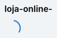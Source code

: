 # loja-online-
<!doctype html>
<html mozNoMarginBoxes>
<head>
  <meta charset="utf-8">
  <title></title>
</head>
<body>
  
  <div id="root">
    <style>
  html,
  body,
  #root,
  .static-wrapper-nh36 {
    height: 100%;
    width: 100%;
    margin: 0;
    background-color: #f0f4f7;
  }

  .static-wrapper-nh36 {
    display: flex;
    flex-direction: column;
  }

  .static-header-nh36 {
    height: 48px; background-color: #fff; -webkit-box-shadow: 0 1px 5px 0 rgba(41, 85, 115, .21); box-shadow: 0 1px 5px 0 rgba(41, 85, 115, .21);
  }
</style>

<div class="static-wrapper-nh36">
  <div class="static-header-nh36"></div>
  
<style>
  .static-wsr-loader-nh36 {
    flex: 1;
    justify-content: center;
  }
  @keyframes static-wsr-loader-rotation-nh36 {
    100% {
      transform: rotate(360deg);
    }
  }
  .static-wsr-loader-nh36 {
    display: inline-flex;
    flex-direction: column;
    align-items: center;
  }
  .static-wsr-loader-arcs-container-nh36 {
    position: relative;
  }
  .static-wsr-loader-dark-arc-nh36 {
    stroke: #2b81cb;
  }
  .static-wsr-loader-light-arc-container-nh36,
  .static-wsr-loader-light-arc-nh36,
  .static-wsr-loader-dark-arc-nh36 {
    position: absolute;
    top: 0;
    left: 0;
    width: 100%;
    height: 100%;
  }
  .static-wsr-loader-light-arc-nh36,
  .static-wsr-loader-dark-arc-nh36 {
    fill: none;
    stroke-linecap: round;
  }
  .static-wsr-loader-text-placeholder-nh36 {
    margin-top: 24px;
  }
  .static-wsr-loader-arcs-container-nh36 {
    width: 54px;
    height: 54px;
  }
  .static-wsr-loader-light-arc-nh36 {
    animation: static-wsr-loader-rotation-nh36 666ms ease-in-out infinite;
  }
  .static-wsr-loader-light-arc-container-nh36,
  .static-wsr-loader-dark-arc-nh36 {
    animation: static-wsr-loader-rotation-nh36 2s linear infinite;
  }
  .static-wsr-loader-light-arc-nh36 {
    stroke: #c1e4fe;
  }
  .static-wsr-loader-text-placeholder-nh36:after {
    content: ' ';
    white-space: pre;
    font: 10px/12px;
  }
</style>
<div class="static-wsr-loader-nh36">
  <div class="static-wsr-loader-arcs-container-nh36">
    <div class="static-wsr-loader-light-arc-container-nh36">
      <svg xmlns="http://www.w3.org/2000/svg" viewBox="-27 -27 54 54" class="static-wsr-loader-light-arc-nh36">
        <path stroke-width="4" d="M 23.776412907378838 7.7254248593736845 A 25 25 0 0 0 1.5308084989341915e-15 -25"></path>
      </svg>
    </div>
    <svg
      xmlns="http://www.w3.org/2000/svg" viewBox="-27 -27 54 54" class="static-wsr-loader-dark-arc-nh36">
      <path stroke-width="4" d="M 23.776412907378838 7.7254248593736845 A 25 25 0 0 0 1.5308084989341915e-15 -25"></path>
    </svg>
  </div>
  <div class="static-wsr-loader-text-placeholder-nh36"></div>
</div>

</div>

  </div>
  
  <script src="//static.parastorage.com/services/cookie-consent-policy-client/1.717.0/app.bundle.min.js" crossorigin></script>
  <script src="//static.parastorage.com/services/tag-manager-client/1.427.0/hostTags.bundle.min.js" crossorigin></script>

  <script>
  // polyfill performance.now
  !function(){if("performance"in window==0&&(window.performance={}),Date.now=Date.now||function(){return(new Date).getTime()},"now"in window.performance==0){var n=Date.now();performance.timing&&performance.timing.navigationStart&&(n=performance.timing.navigationStart),window.performance.now=function(){return Date.now()-n}}}();
</script>

<script>
  window.__bi_time_to_first_byte__ = performance.now();
</script>

  <script src="https://static.parastorage.com/unpkg/@sentry/browser@5.30.0/build/bundle.min.js" crossorigin="anonymous"></script>


<script>
  if (typeof Sentry !== 'undefined') {
    Sentry.init({
      dsn: 'https://221c371a627141ac981c81bbb6c1e08a@sentry.wixpress.com/193',
      release: 'business-manager@1.9460.0',
      environment: 'production'
    });
    Sentry.configureScope(function (scope) {
      scope.setUser({ id: 'fe81b215-7f61-4dd8-81cb-ea18f7e9fa53' });
    }); 
    
    // TODO: Add global onerror handler and possibly more context data to scope.
  }
</script>



  <script src="//static.parastorage.com/services/fe-essentials-business-manager/1.1208.0/monitoring.umd.min.js" crossorigin></script>
  <script>
    WixEssentialsMonitoring.reportAppLoadStarted('business-manager');
  </script>
  
  
  
    <script src="//static.parastorage.com/polyfill/v3/polyfill.min.js?features=default,es6,es7,es2017,es2018,es2019,Intl.~locale.pt,IntersectionObserver,smoothscroll,ResizeObserver&flags=gated&unknown=polyfill&rum=0&version=3.89.4" crossorigin></script>



<script src="//static.parastorage.com/unpkg/regenerator-runtime@0.11.0/runtime.js" crossorigin></script>
<script src="//static.parastorage.com/unpkg/react@16.14.0/umd/react.production.min.js" crossorigin></script>
<script src="//static.parastorage.com/unpkg/react-dom@16.14.0/umd/react-dom.production.min.js" crossorigin></script>
<script src="//static.parastorage.com/services/third-party/jquery/2.2.0/dist/jquery.min.js" crossorigin></script>
<script src="//static.parastorage.com/unpkg/lodash@4.17.4/lodash.min.js" crossorigin></script>
<script src="//static.parastorage.com/services/third-party/angularjs/1.5.8/angular.min.js" crossorigin></script>
<script src="//static.parastorage.com/services/third-party/urijs/1.18.10/src/URI.min.js" crossorigin></script>
<script src="//static.parastorage.com/unpkg-semver/wix-recorder@^1/app.bundle.min.js" crossorigin></script>
<script src="https://static.parastorage.com/unpkg-semver/media-frame@%5E1/MediaFrame.bundle.min.js" crossorigin></script>

<script src="//static.parastorage.com/services/media-manager-api/1.906.0/media-manager-api.js" crossorigin></script>
<link rel="stylesheet" href="//static.parastorage.com/unpkg/@wix/wix-fonts@1.11.0/madefor.min.css">
<link rel="stylesheet" href="//static.parastorage.com/services/third-party/fonts/Helvetica/fontFace.css">




  
  <link rel="stylesheet" href="//static.parastorage.com/services/business-manager/1.9460.0/app.min.css">

  <script src="//static.parastorage.com/services/business-manager/1.9460.0/init-modules-dependencies.bundle.min.js" crossorigin></script>

  <link rel="stylesheet" href="//static.parastorage.com/services/business-manager/1.9460.0/app.min.css">
  <link rel="preload" href="//static.parastorage.com/services/header-client/1.2265.0/header.min.css" as="style">
  <link rel="preload" href="//static.parastorage.com/services/header-client/1.2265.0/header.bundle.min.js" as="script" crossorigin>
  <link rel="preload" href="//static.parastorage.com/services/fe-essentials-business-manager/1.1208.0/api.umd.min.js" as="script" crossorigin>
  <link rel="preload" href="//static.parastorage.com/services/business-manager/1.9460.0/app.bundle.min.js" as="script" crossorigin>
  
  
  
<link rel="stylesheet" href="//static.parastorage.com/unpkg/@wix/ck-editor-angular@4.0.5/dist/styles/main.css">


<script src="//static.parastorage.com/services/third-party/angularjs/1.5.8/angular-animate.min.js" crossorigin></script>
<script src="//static.parastorage.com/services/third-party/angularjs/1.5.8/angular-aria.min.js" crossorigin></script>
<script src="//static.parastorage.com/services/third-party/angularjs/1.5.8/angular-route.min.js" crossorigin></script>
<script src="//static.parastorage.com/services/third-party/angularjs/1.5.8/angular-resource.min.js" crossorigin></script>
<script src="//static.parastorage.com/services/third-party/angularjs/1.5.8/angular-sanitize.min.js" crossorigin></script>
<script src="//static.parastorage.com/services/third-party/angularjs/1.5.8/angular-messages.min.js" crossorigin></script>
<script src="//static.parastorage.com/services/third-party/angular-material/1.1.1/angular-material.min.js" crossorigin></script>
<script src="//static.parastorage.com/services/third-party/angular-translate/1.1.1/angular-translate.min.js" crossorigin></script>
<script src="//static.parastorage.com/services/third-party/angularjs/1.5.8/i18n/angular-locale_pt.js" crossorigin></script>




  <script src="//static.parastorage.com/unpkg/@wix/wix-style@4.0.59/dist/scripts/locale/messages_pt.js" crossorigin></script>
  <script src="//static.parastorage.com/unpkg/@wix/wix-style@1.0.2476/dist/scripts/scripts.js" crossorigin></script>



<script src="//static.parastorage.com/unpkg/@wix/ck-editor-angular@4.0.5/dist/scripts/ckeditor-ng.js" crossorigin></script>
<script src="//static.parastorage.com/unpkg/@wix/ck-editor-angular@4.0.9/dist/scripts/locale/messages_pt.js" crossorigin></script>
<script src="//static.parastorage.com/unpkg/@wix/ck-editor-angular@4.0.5/dist/scripts/main.js" crossorigin></script>
<script src="//static.parastorage.com/unpkg/@wix/ck-editor-angular@4.0.5/dist/scripts/plugins.js" crossorigin></script>



<script src="https://maps.googleapis.com/maps/api/js?key=AIzaSyCZodLeNCWC7pnp6-5CoRfW2MjcyM7sijY&libraries=places&language=pt"></script>
<script src="//apis.google.com/js/client:plusone.js"></script>

<script>
  document.title = 'Wix.com';
</script>
<!--External Module Scripts-->
